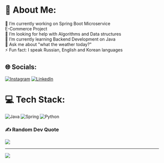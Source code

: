 # 💫 About Me:
🔭 I’m currently working on Spring Boot Microservice <br>E-Commerce Project<br>🤝 I’m looking for help with Algorithms and Data structures<br>🌱 I’m currently learning Backend Development on Java<br>💬 Ask me about "what the weather today?"<br>⚡ Fun fact: I speak Russian, English and Korean languages


## 🌐 Socials:
[![Instagram](https://img.shields.io/badge/Instagram-%23E4405F.svg?logo=Instagram&logoColor=white)](https://instagram.com/yurei_03) [![LinkedIn](https://img.shields.io/badge/LinkedIn-%230077B5.svg?logo=linkedin&logoColor=white)](https://linkedin.com/in/https://www.linkedin.com/in/yury-li-520316284/) 

# 💻 Tech Stack:
![Java](https://img.shields.io/badge/java-%23ED8B00.svg?style=for-the-badge&logo=openjdk&logoColor=white) ![Spring](https://img.shields.io/badge/spring-%236DB33F.svg?style=for-the-badge&logo=spring&logoColor=white) ![Python](https://img.shields.io/badge/python-3670A0?style=for-the-badge&logo=python&logoColor=ffdd54)
### ✍️ Random Dev Quote
![](https://quotes-github-readme.vercel.app/api?type=horizontal&theme=radical)

---
[![](https://visitcount.itsvg.in/api?id=Tsyren03&icon=0&color=1)](https://visitcount.itsvg.in)


<!-- Proudly created with GPRM ( https://gprm.itsvg.in ) -->
